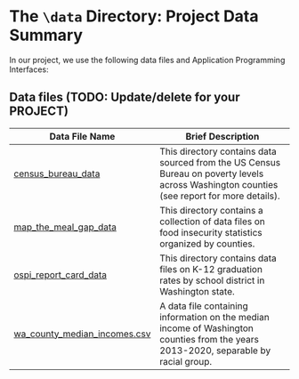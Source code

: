# The `\data` Directory: Project Data Summary 

In our project, we use the following data files and Application Programming Interfaces:

## Data files (TODO: Update/delete for your PROJECT)
|Data File Name | Brief Description|
|---------------| -----------------|
|[census_bureau_data](./census_bureau_data/) | This directory contains data sourced from the US Census Bureau on poverty levels across Washington counties (see report for more details).
|[map_the_meal_gap_data](./map_the_meal_gap_data) | This directory contains a collection of data files on food insecurity statistics organized by counties.
|[ospi_report_card_data](./ospi_report_card_data/) | This directory contains data files on K-12 graduation rates by school district in Washington state.
[wa_county_median_incomes.csv](./wa_county_median_incomes.csv) | A data file containing information on the median income of Washington counties from the years 2013-2020, separable by racial group.